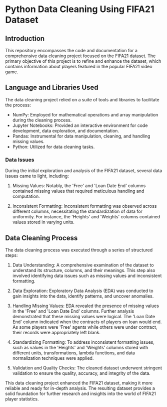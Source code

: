 # Python Data Cleaning Using FIFA21 Dataset 
## Introduction
This repository encompasses the code and documentation for a comprehensive data cleaning project focused on the FIFA21 dataset. The primary objective of this project is to refine and enhance the dataset, which contains information about players featured in the popular FIFA21 video game.

## Language and Libraries Used
The data cleaning project relied on a suite of tools and libraries to facilitate the process:

- NumPy: Employed for mathematical operations and array manipulation during the cleaning process.
- Jupyter Notebooks: Provided an interactive environment for code development, data exploration, and documentation.
- Pandas: Instrumental for data manipulation, cleaning, and handling missing values.
- Python: Utilized for data cleaning tasks.

### Data Issues
During the initial exploration and analysis of the FIFA21 dataset, several data issues came to light, including:

1. Missing Values: Notably, the 'Free' and 'Loan Date End' columns contained missing values that required meticulous handling and computation.

2. Inconsistent Formatting: Inconsistent formatting was observed across different columns, necessitating the standardization of data for uniformity. For instance, the 'Heights' and 'Weights' columns contained values stored in varying units.

## Data Cleaning Process
The data cleaning process was executed through a series of structured steps:

1. Data Understanding: A comprehensive examination of the dataset to understand its structure, columns, and their meanings. This step also involved identifying data issues such as missing values and inconsistent formatting.

2. Data Exploration: Exploratory Data Analysis (EDA) was conducted to gain insights into the data, identify patterns, and uncover anomalies.

3. Handling Missing Values: EDA revealed the presence of missing values in the 'Free' and 'Loan Date End' columns. Further analysis demonstrated that these missing values were logical. The 'Loan Date End' column indicated when the contracts of players on loan would end. As some players were 'Free' agents while others were under contract, their records were appropriately left blank.

4. Standardizing Formatting: To address inconsistent formatting issues, such as values in the 'Heights' and 'Weights' columns stored with different units, transformations, lambda functions, and data normalization techniques were applied.

5. Validation and Quality Checks: The cleaned dataset underwent stringent validation to ensure the quality, accuracy, and integrity of the data.

This data cleaning project enhanced the FIFA21 dataset, making it more reliable and ready for in-depth analysis. The resulting dataset provides a solid foundation for further research and insights into the world of FIFA21 player statistics.


